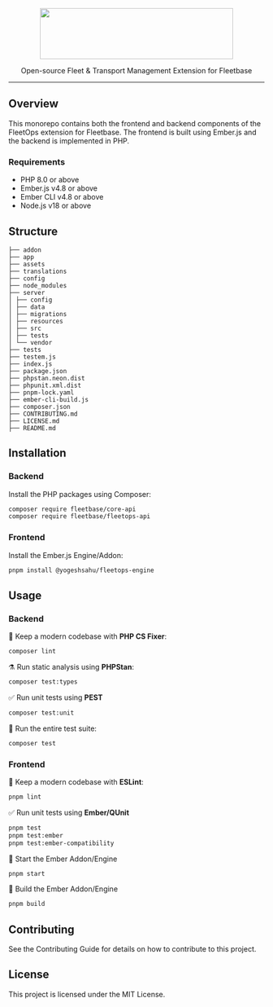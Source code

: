 <p align="center">
    <img src="https://flb-assets.s3.ap-southeast-1.amazonaws.com/static/fleetbase-logo-svg.svg" width="380" height="100" />
</p>
<p align="center">
    Open-source Fleet & Transport Management Extension for Fleetbase
</p>

---

## Overview

This monorepo contains both the frontend and backend components of the FleetOps extension for Fleetbase. The frontend is built using Ember.js and the backend is implemented in PHP.

### Requirements

* PHP 8.0 or above
* Ember.js v4.8 or above
* Ember CLI v4.8 or above
* Node.js v18 or above

## Structure

```
├── addon
├── app
├── assets
├── translations
├── config
├── node_modules
├── server
│ ├── config
│ ├── data
│ ├── migrations
│ ├── resources
│ ├── src
│ ├── tests
│ └── vendor
├── tests
├── testem.js
├── index.js
├── package.json
├── phpstan.neon.dist
├── phpunit.xml.dist
├── pnpm-lock.yaml
├── ember-cli-build.js
├── composer.json
├── CONTRIBUTING.md
├── LICENSE.md
├── README.md
```

## Installation

### Backend

Install the PHP packages using Composer:

```bash
composer require fleetbase/core-api
composer require fleetbase/fleetops-api
```
### Frontend

Install the Ember.js Engine/Addon:

```bash
pnpm install @yogeshsahu/fleetops-engine
```

## Usage

### Backend

🧹 Keep a modern codebase with **PHP CS Fixer**:
```bash
composer lint
```

⚗️ Run static analysis using **PHPStan**:
```bash
composer test:types
```

✅ Run unit tests using **PEST**
```bash
composer test:unit
```

🚀 Run the entire test suite:
```bash
composer test
```

### Frontend

🧹 Keep a modern codebase with **ESLint**:
```bash
pnpm lint
```

✅ Run unit tests using **Ember/QUnit**
```bash
pnpm test
pnpm test:ember
pnpm test:ember-compatibility
```

🚀 Start the Ember Addon/Engine
```bash
pnpm start
```

🔨 Build the Ember Addon/Engine
```bash
pnpm build
```

## Contributing
See the Contributing Guide for details on how to contribute to this project.

## License
This project is licensed under the MIT License.
